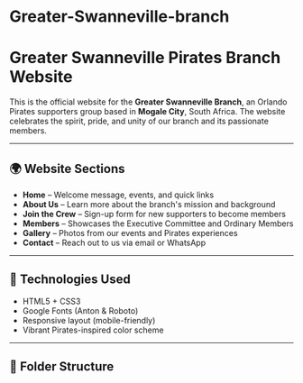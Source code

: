 # Greater-Swanneville-branch
# Greater Swanneville Pirates Branch Website

This is the official website for the **Greater Swanneville Branch**, an Orlando Pirates supporters group based in **Mogale City**, South Africa. The website celebrates the spirit, pride, and unity of our branch and its passionate members.

---

## 🌍 Website Sections

- **Home** – Welcome message, events, and quick links
- **About Us** – Learn more about the branch's mission and background
- **Join the Crew** – Sign-up form for new supporters to become members
- **Members** – Showcases the Executive Committee and Ordinary Members
- **Gallery** – Photos from our events and Pirates experiences
- **Contact** – Reach out to us via email or WhatsApp

---

## 🖤 Technologies Used

- HTML5 + CSS3
- Google Fonts (Anton & Roboto)
- Responsive layout (mobile-friendly)
- Vibrant Pirates-inspired color scheme

---

## 📁 Folder Structure


